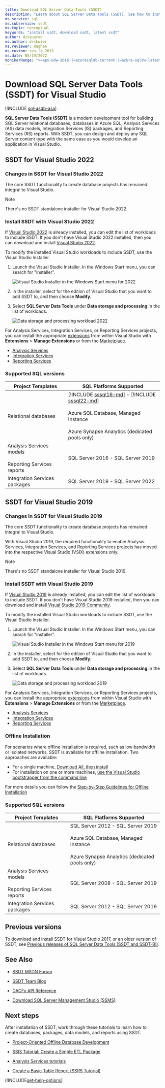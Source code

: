 ```yaml
---
title: Download SQL Server Data Tools (SSDT)
description: "Learn about SQL Server Data Tools (SSDT). See how to install this database development tool set with Visual Studio 2019 and Visual Studio 2017."
ms.service: sql
ms.subservice: ssdt
ms.topic: conceptual
keywords: "install ssdt, download ssdt, latest ssdt"
author: dzsquared
ms.author: drskwier
ms.reviewer: maghan
ms.custom: seo-lt-2019
ms.date: 05/19/2022
monikerRange: ">=aps-pdw-2016||=azuresqldb-current||=azure-sqldw-latest||>=sql-server-2016||=azuresqldb-mi-current"
---
```


# Download SQL Server Data Tools (SSDT) for Visual Studio

[!INCLUDE [sql-asdb-asa](../includes/applies-to-version/sql-asdb-asa.md)]

**SQL Server Data Tools (SSDT)** is a modern development tool for building SQL Server relational databases, databases in Azure SQL, Analysis Services (AS) data models, Integration Services (IS) packages, and Reporting Services (RS) reports. With SSDT, you can design and deploy any SQL Server content type with the same ease as you would develop an application in Visual Studio.

## SSDT for Visual Studio 2022

### Changes in SSDT for Visual Studio 2022

The core SSDT functionality to create database projects has remained integral to Visual Studio.

> [!NOTE]
> There's no SSDT standalone installer for Visual Studio 2022.

### Install SSDT with Visual Studio 2022

If [Visual Studio 2022](/visualstudio/install/install-visual-studio?preserve-view=true&view=vs-2022) is already installed, you can edit the list of workloads to include SSDT. If you don't have Visual Studio 2022 installed, then you can download and install [Visual Studio 2022](https://visualstudio.microsoft.com/downloads/).

To modify the installed Visual Studio workloads to include SSDT, use the Visual Studio Installer.

1. Launch the Visual Studio Installer. In the Windows Start menu, you can search for "installer".

   ![Visual Studio Installer in the Windows Start menu for 2022](../ssdt/media/visual-studio-installer.png)

2. In the installer, select for the edition of Visual Studio that you want to add SSDT to, and then choose **Modify**.

3. Select **SQL Server Data Tools** under **Data storage and processing** in the list of workloads.

   ![Data storage and processing workload 2022](../ssdt/media/download-sql-server-data-tools-ssdt/data-workload-2022.png)

For Analysis Services, Integration Services, or Reporting Services projects, you can install the appropriate [extensions](/visualstudio/ide/finding-and-using-visual-studio-extensions) from within Visual Studio with **Extensions** > **Manage Extensions** or from the [Marketplace](https://marketplace.visualstudio.com/search?term=services&target=VS&category=All%20categories&vsVersion=&sortBy=Relevance).

* [Analysis Services](https://marketplace.visualstudio.com/items?itemName=ProBITools.MicrosoftAnalysisServicesModelingProjects2022)
* [Integration Services](https://marketplace.visualstudio.com/items?itemName=SSIS.MicrosoftDataToolsIntegrationServices)
* [Reporting Services](https://marketplace.visualstudio.com/items?itemName=ProBITools.MicrosoftReportProjectsforVisualStudio2022)

### Supported SQL versions

|Project Templates|SQL Platforms Supported|
|-------------------|--------------------|
|Relational databases| [!INCLUDE [sssql16-md](../includes/sssql16-md.md)] - [!INCLUDE [sssql22-md](../includes/sssql22-md.md)]<br /><br />Azure SQL Database, Managed Instance<br /><br />Azure Synapse Analytics (dedicated pools only)|
|Analysis Services models<br /><br />Reporting Services reports | SQL Server 2016 - SQL Server 2019|
|Integration Services packages| SQL Server 2019 - SQL Server 2022 |


## SSDT for Visual Studio 2019

### Changes in SSDT for Visual Studio 2019

The core SSDT functionality to create database projects has remained integral to Visual Studio.

With Visual Studio 2019, the required functionality to enable Analysis Services, Integration Services, and Reporting Services projects has moved into the respective Visual Studio (VSIX) extensions only.

> [!NOTE]
> There's no SSDT standalone installer for Visual Studio 2019.

### Install SSDT with Visual Studio 2019

If [Visual Studio 2019](/visualstudio/install/install-visual-studio?preserve-view=true&view=vs-2019) is already installed, you can edit the list of workloads to include SSDT. If you don't have Visual Studio 2019 installed, then you can download and install [Visual Studio 2019 Community](https://visualstudio.microsoft.com/downloads/).

To modify the installed Visual Studio workloads to include SSDT, use the Visual Studio Installer.

1. Launch the Visual Studio Installer. In the Windows Start menu, you can search for "installer".

   ![Visual Studio Installer in the Windows Start menu for 2019](../ssdt/media/visual-studio-installer.png)

2. In the installer, select for the edition of Visual Studio that you want to add SSDT to, and then choose **Modify**.

3. Select **SQL Server Data Tools** under **Data storage and processing** in the list of workloads.

   ![Data storage and processing workload 2019](../ssdt/media/download-sql-server-data-tools-ssdt/data-workload-2019.png)

For Analysis Services, Integration Services, or Reporting Services projects, you can install the appropriate [extensions](/visualstudio/ide/finding-and-using-visual-studio-extensions) from within Visual Studio with **Extensions** > **Manage Extensions** or from the [Marketplace](https://marketplace.visualstudio.com/search?term=services&target=VS&category=All%20categories&vsVersion=&sortBy=Relevance).

* [Analysis Services](https://marketplace.visualstudio.com/items?itemName=ProBITools.MicrosoftAnalysisServicesModelingProjects)
* [Integration Services](https://marketplace.visualstudio.com/items?itemName=SSIS.SqlServerIntegrationServicesProjects)
* [Reporting Services](https://marketplace.visualstudio.com/items?itemName=ProBITools.MicrosoftReportProjectsforVisualStudio)

### Offline Installation
For scenarios where offline installation is required, such as low bandwidth or isolated networks, SSDT is available for offline installation.  Two approaches are available:
- For a single machine, [Download All, then install](/visualstudio/install/create-an-offline-installation-of-visual-studio#use-the-download-all-then-install-feature)
- For installation on one or more machines, [use the Visual Studio bootstrapper from the command line](/visualstudio/install/create-an-offline-installation-of-visual-studio#use-the-command-line-to-create-a-local-layout)

For more details you can follow the [Step-by-Step Guidelines for Offline Installation](/visualstudio/install/create-an-offline-installation-of-visual-studio)


### Supported SQL versions

|Project Templates|SQL Platforms Supported|
|-------------------|--------------------|
|Relational databases| SQL Server 2012 - SQL Server 2019<br /><br />Azure SQL Database, Managed Instance<br /><br />Azure Synapse Analytics (dedicated pools only)|
|Analysis Services models<br /><br />Reporting Services reports | SQL Server 2008 - SQL Server 2019|
|Integration Services packages| SQL Server 2012 - SQL Server 2019 |


## Previous versions

To download and install SSDT for Visual Studio 2017, or an older version of SSDT, see [Previous releases of SQL Server Data Tools (SSDT and SSDT-BI)](previous-releases-of-sql-server-data-tools-ssdt-and-ssdt-bi.md).

## See Also

* [SSDT MSDN Forum](https://social.msdn.microsoft.com/Forums/sqlserver/home?forum=ssdt) 

* [SSDT Team Blog](/archive/blogs/ssdt/)

* [DACFx API Reference](/previous-versions/sql/sql-server-2014/dn645454(v=sql.120))

* [Download SQL Server Management Studio (SSMS)](../ssms/download-sql-server-management-studio-ssms.md)

## Next steps

After installation of SSDT, work through these tutorials to learn how to create databases, packages, data models, and reports using SSDT.

* [Project-Oriented Offline Database Development](project-oriented-offline-database-development.md)

* [SSIS Tutorial: Create a Simple ETL Package](../integration-services/ssis-how-to-create-an-etl-package.md)

* [Analysis Services tutorials](/analysis-services/analysis-services-tutorials-ssas)

* [Create a Basic Table Report (SSRS Tutorial)](../reporting-services/create-a-basic-table-report-ssrs-tutorial.md)

[!INCLUDE[get-help-options](../includes/paragraph-content/get-help-options.md)]
